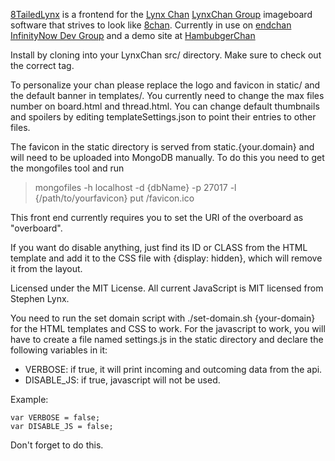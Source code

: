[8TailedLynx](https://gitgud.io/obongo/8TailedLynx) is a frontend for the [Lynx Chan](https://gitgud.io/LynxChan/LynxChan) [LynxChan Group](https://gitgud.io/groups/LynxChan) imageboard software that strives to look like [8chan](8ch.net). Currently in use on [endchan](http://endchan.xyz) [InfinityNow Dev Group](https://gitgud.io/groups/InfinityNow) and a demo site at [HambubgerChan](http://hambubger.com)

Install by cloning into your LynxChan src/ directory. Make sure to check out the correct tag.

To personalize your chan please replace the logo and favicon in static/ and the default banner in templates/. You currently need to change the max files 
number on board.html and thread.html. You can change default thumbnails and spoilers by editing templateSettings.json to point their entries to other files.

The favicon in the static directory is served from static.{your.domain} and will need to be uploaded into MongoDB manually. To do this you need to get the 
mongofiles tool and run

> mongofiles -h localhost -d {dbName} -p 27017 -l {/path/to/yourfavicon} put /favicon.ico


This front end currently requires you to set the URI of the overboard as "overboard".

If you want do disable anything, just find its ID or CLASS from the HTML template and add it to the CSS file with {display: hidden}, which will remove it from the layout.

Licensed under the MIT License. All current JavaScript is MIT licensed from Stephen Lynx.

You need to run the set domain script with ./set-domain.sh {your-domain} for the HTML templates and CSS to work.
For the javascript to work, you will have to create a file named settings.js in the static directory and declare the following variables in it:
* VERBOSE: if true, it will print incoming and outcoming data from the api.
* DISABLE_JS: if true, javascript will not be used.

Example:
```
var VERBOSE = false;
var DISABLE_JS = false;
```
Don't forget to do this.
